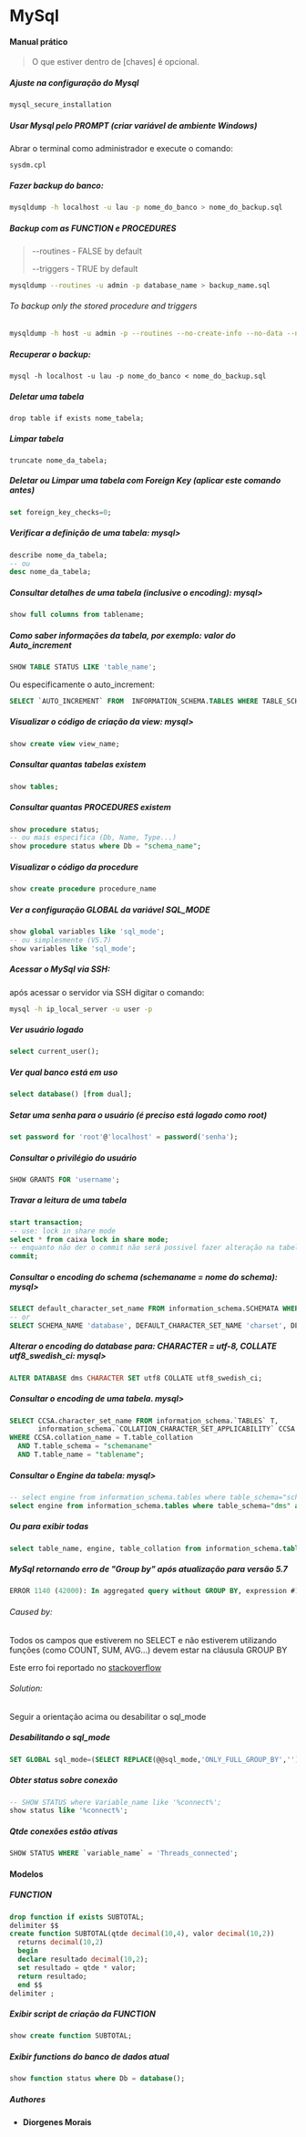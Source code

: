 # MySql

#### Manual prático

> O que estiver dentro de [chaves] é opcional.

##### Ajuste na configuração do Mysql
```bash
mysql_secure_installation
```

##### Usar Mysql pelo PROMPT (criar variável de ambiente Windows)
Abrar o terminal como administrador e execute o comando:
```
sysdm.cpl
```

##### Fazer backup do banco:
```bash
mysqldump -h localhost -u lau -p nome_do_banco > nome_do_backup.sql
```

##### Backup com as FUNCTION e PROCEDURES

> --routines - FALSE by default
>
> --triggers - TRUE by default

```bash
mysqldump --routines -u admin -p database_name > backup_name.sql
```

###### To backup only the stored procedure and triggers
```bash
mysqldump -h host -u admin -p --routines --no-create-info --no-data --no-create-db --skip-opt database_name > routines.sql
```

##### Recuperar o backup:
```
mysql -h localhost -u lau -p nome_do_banco < nome_do_backup.sql
```

##### Deletar uma tabela
```
drop table if exists nome_tabela;
```

##### Limpar tabela
```
truncate nome_da_tabela;
```

##### Deletar ou Limpar uma tabela com Foreign Key (aplicar este comando antes)
```sql
set foreign_key_checks=0;
```

##### Verificar a definição de uma tabela: mysql>
```sql
describe nome_da_tabela;
-- ou
desc nome_da_tabela;
```

##### Consultar detalhes de uma tabela (inclusive o encoding): mysql>
```sql
show full columns from tablename;
```

##### Como saber informações da tabela, por exemplo: valor do Auto_increment
```sql
SHOW TABLE STATUS LIKE 'table_name';
```

Ou especificamente o auto_increment:
```sql
SELECT `AUTO_INCREMENT` FROM  INFORMATION_SCHEMA.TABLES WHERE TABLE_SCHEMA = 'DatabaseName' AND TABLE_NAME = 'TableName';
```

##### Visualizar o código de criação da view: mysql>
```sql
show create view view_name;
```

##### Consultar quantas tabelas existem
```sql
show tables;
```

##### Consultar quantas PROCEDURES existem
```sql
show procedure status;
-- ou mais especifica (Db, Name, Type...)
show procedure status where Db = "schema_name";
```

##### Visualizar o código da procedure
```sql
show create procedure procedure_name
```

##### Ver a configuração GLOBAL da variável SQL_MODE
```sql
show global variables like 'sql_mode';
-- ou simplesmente (V5.7)
show variables like 'sql_mode';
```

##### Acessar o MySql via SSH:
após acessar o servidor via SSH digitar o comando:
```bash
mysql -h ip_local_server -u user -p
```

##### Ver usuário logado
```sql
select current_user();
```

##### Ver qual banco está em uso
```sql
select database() [from dual];
```

##### Setar uma senha para o usuário (é preciso está logado como root)
```sql
set password for 'root'@'localhost' = password('senha');
```

##### Consultar o privilégio do usuário
```sql
SHOW GRANTS FOR 'username';
```

##### Travar a leitura de uma tabela
```sql
start transaction;
-- use: lock in share mode
select * from caixa lock in share mode;
-- enquanto não der o commit não será possivel fazer alteração na tabela
commit;
```

##### Consultar o encoding do schema (schemaname = nome do schema): mysql>
```sql
SELECT default_character_set_name FROM information_schema.SCHEMATA WHERE schema_name = "schemaname";
-- or
SELECT SCHEMA_NAME 'database', DEFAULT_CHARACTER_SET_NAME 'charset', DEFAULT_COLLATION_NAME 'collation' FROM information_schema.SCHEMATA;
```

##### Alterar o encoding do database para: CHARACTER = utf-8, COLLATE utf8_swedish_ci: mysql>
```sql
ALTER DATABASE dms CHARACTER SET utf8 COLLATE utf8_swedish_ci;
```

##### Consultar o encoding de uma tabela. mysql>
```sql
SELECT CCSA.character_set_name FROM information_schema.`TABLES` T,
       information_schema.`COLLATION_CHARACTER_SET_APPLICABILITY` CCSA
WHERE CCSA.collation_name = T.table_collation
  AND T.table_schema = "schemaname"
  AND T.table_name = "tablename";
```

##### Consultar o Engine da tabela: mysql>
```sql
-- select engine from information_schema.tables where table_schema="schema_name" and table_name="table";
select engine from information_schema.tables where table_schema="dms" and table_name="pagto";
```

##### Ou para exibir todas
```sql
select table_name, engine, table_collation from information_schema.tables;
```

##### _MySql retornando erro de "Group by" após atualização para versão 5.7_
```sql
ERROR 1140 (42000): In aggregated query without GROUP BY, expression #1 of SELECT list contains nonaggregated column...
```
###### _Caused by:_
Todos os campos que estiverem no SELECT e não estiverem utilizando funções (como COUNT, SUM, AVG...) devem estar na cláusula GROUP BY

Este erro foi reportado no [stackoverflow](https://pt.stackoverflow.com/questions/164614/mysql-retornando-erro-de-group-by-ap%C3%B3s-atualiza%C3%A7%C3%A3o-para-vers%C3%A3o-5-7)

###### _Solution:_
Seguir a orientação acima ou desabilitar o sql_mode

##### Desabilitando o sql_mode
```sql
SET GLOBAL sql_mode=(SELECT REPLACE(@@sql_mode,'ONLY_FULL_GROUP_BY',''));
```

##### Obter status sobre conexão
```sql
-- SHOW STATUS where Variable_name like '%connect%';
show status like '%connect%';
```

##### Qtde conexões estão ativas
```sql
SHOW STATUS WHERE `variable_name` = 'Threads_connected';
```

#### **Modelos**

##### FUNCTION
```sql
drop function if exists SUBTOTAL;
delimiter $$
create function SUBTOTAL(qtde decimal(10,4), valor decimal(10,2))
  returns decimal(10,2)
  begin
  declare resultado decimal(10,2);
  set resultado = qtde * valor;
  return resultado;
  end $$
delimiter ;
```

##### Exibir script de criação da FUNCTION
```sql
show create function SUBTOTAL;
```

##### Exibir functions do banco de dados atual
```sql
show function status where Db = database();
```

##### Authores

* **Diorgenes Morais**
